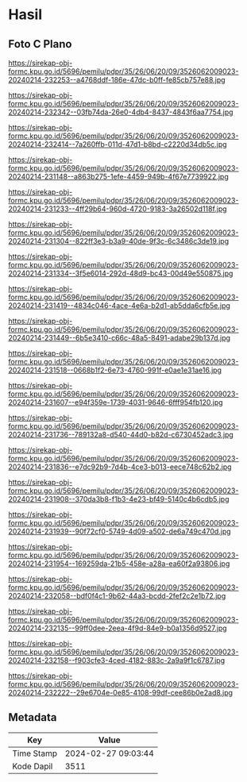 # Hasil

## Foto C Plano

https://sirekap-obj-formc.kpu.go.id/5696/pemilu/pdpr/35/26/06/20/09/3526062009023-20240214-232253--a4768ddf-186e-47dc-b0ff-fe85cb757e88.jpg

https://sirekap-obj-formc.kpu.go.id/5696/pemilu/pdpr/35/26/06/20/09/3526062009023-20240214-232342--03fb74da-26e0-4db4-8437-4843f6aa7754.jpg

https://sirekap-obj-formc.kpu.go.id/5696/pemilu/pdpr/35/26/06/20/09/3526062009023-20240214-232414--7a260ffb-011d-47d1-b8bd-c2220d34db5c.jpg

https://sirekap-obj-formc.kpu.go.id/5696/pemilu/pdpr/35/26/06/20/09/3526062009023-20240214-231148--a863b275-1efe-4459-949b-4f67e7739922.jpg

https://sirekap-obj-formc.kpu.go.id/5696/pemilu/pdpr/35/26/06/20/09/3526062009023-20240214-231233--4ff29b64-960d-4720-9183-3a26502d118f.jpg

https://sirekap-obj-formc.kpu.go.id/5696/pemilu/pdpr/35/26/06/20/09/3526062009023-20240214-231304--822ff3e3-b3a9-40de-9f3c-6c3486c3de19.jpg

https://sirekap-obj-formc.kpu.go.id/5696/pemilu/pdpr/35/26/06/20/09/3526062009023-20240214-231334--3f5e6014-292d-48d9-bc43-00d49e550875.jpg

https://sirekap-obj-formc.kpu.go.id/5696/pemilu/pdpr/35/26/06/20/09/3526062009023-20240214-231419--4834c046-4ace-4e6a-b2d1-ab5dda6cfb5e.jpg

https://sirekap-obj-formc.kpu.go.id/5696/pemilu/pdpr/35/26/06/20/09/3526062009023-20240214-231449--6b5e3410-c66c-48a5-8491-adabe29b137d.jpg

https://sirekap-obj-formc.kpu.go.id/5696/pemilu/pdpr/35/26/06/20/09/3526062009023-20240214-231518--0668b1f2-6e73-4760-991f-e0ae1e31ae16.jpg

https://sirekap-obj-formc.kpu.go.id/5696/pemilu/pdpr/35/26/06/20/09/3526062009023-20240214-231607--e94f359e-1739-4031-9646-6fff954fb120.jpg

https://sirekap-obj-formc.kpu.go.id/5696/pemilu/pdpr/35/26/06/20/09/3526062009023-20240214-231736--789132a8-d540-44d0-b82d-c6730452adc3.jpg

https://sirekap-obj-formc.kpu.go.id/5696/pemilu/pdpr/35/26/06/20/09/3526062009023-20240214-231836--e7dc92b9-7d4b-4ce3-b013-eece748c62b2.jpg

https://sirekap-obj-formc.kpu.go.id/5696/pemilu/pdpr/35/26/06/20/09/3526062009023-20240214-231908--370da3b8-f1b3-4e23-bf49-5140c4b6cdb5.jpg

https://sirekap-obj-formc.kpu.go.id/5696/pemilu/pdpr/35/26/06/20/09/3526062009023-20240214-231939--90f72cf0-5749-4d09-a502-de6a749c470d.jpg

https://sirekap-obj-formc.kpu.go.id/5696/pemilu/pdpr/35/26/06/20/09/3526062009023-20240214-231954--169259da-21b5-458e-a28a-ea60f2a93806.jpg

https://sirekap-obj-formc.kpu.go.id/5696/pemilu/pdpr/35/26/06/20/09/3526062009023-20240214-232058--bdf0f4c1-9b62-44a3-bcdd-2fef2c2e1b72.jpg

https://sirekap-obj-formc.kpu.go.id/5696/pemilu/pdpr/35/26/06/20/09/3526062009023-20240214-232135--99ff0dee-2eea-4f9d-84e9-b0a1356d9527.jpg

https://sirekap-obj-formc.kpu.go.id/5696/pemilu/pdpr/35/26/06/20/09/3526062009023-20240214-232158--f903cfe3-4ced-4182-883c-2a9a9f1c6787.jpg

https://sirekap-obj-formc.kpu.go.id/5696/pemilu/pdpr/35/26/06/20/09/3526062009023-20240214-232222--29e6704e-0e85-4108-99df-cee86b0e2ad8.jpg


## Metadata

| Key        | Value               |
| ---------- | ------------------- |
| Time Stamp | 2024-02-27 09:03:44 |
| Kode Dapil | 3511                |



